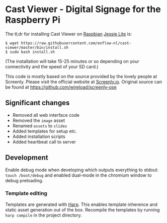 # Cast Viewer - Digital Signage for the Raspberry Pi

The tl;dr for installing Cast Viewer on [Raspbian](https://www.raspberrypi.org/downloads/raspbian/) [Jessie Lite](https://downloads.raspberrypi.org/raspbian_lite_latest) is:

```
$ wget https://raw.githubusercontent.com/enflow-nl/cast-viewer/master/bin/install.sh
$ sudo bash install.sh
```

(The installation will take 15-25 minutes or so depending on your connectivity and the speed of your SD card.)

This code is mostly based on the source provided by the lovely people at Screenly. Please visit the official website at [Screenly.io](http://www.screenly.io). Original source can be found at https://github.com/wireload/screenly-ose

## Significant changes
- Removed all web interface code
- Removed the `image` asset
- Renamed `assets` to `slides`
- Added templates for setup etc.
- Added installation scripts
- Added heartbeat call to server

## Development
Enable debug mode when developing which outputs everything to stdout: `touch /boot/debug` and enabled dual-mode in the chromium window to debug preloading.

### Template editing
Templates are generated with [Harp](http://harpjs.com/). This enables template inherence and static asset generation out of the box.
Recompile the templates by running `harp compile` in the project directory.

